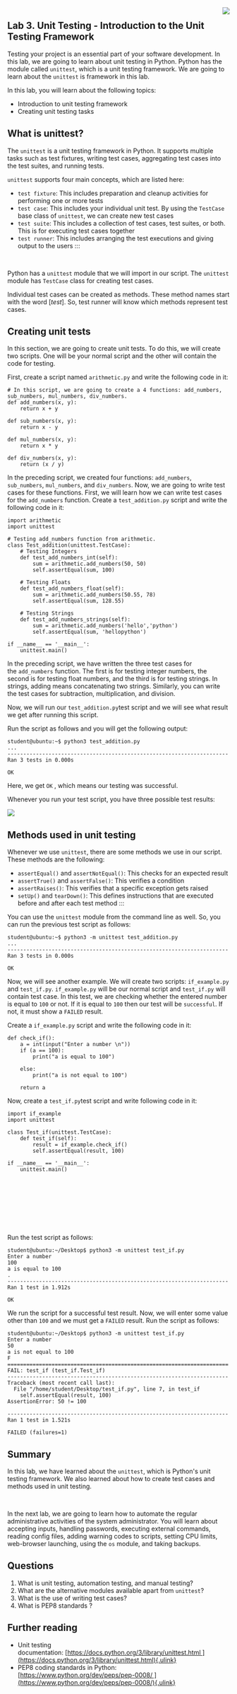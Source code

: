 <img align="right" src="./logo.png">

Lab 3. Unit Testing - Introduction to the Unit Testing Framework
-----------------------------------------------------------------------------



Testing your project is an essential part of your software development.
In this lab, we are going to learn about unit testing in Python.
Python has the module called `unittest`, which is a unit
testing framework. We are going to learn about
the `unittest` is framework in this lab.

In this lab, you will learn about the following topics:


-   Introduction to unit testing framework
-   Creating unit testing tasks



What is unittest?
-----------------------------------



The `unittest` is a unit testing framework in Python. It supports multiple tasks such as test fixtures,
writing test cases, aggregating test cases into the test suites, and
running tests.

`unittest` supports four main concepts, which are listed here:


-   `test fixture`: This includes preparation and cleanup
    activities for performing one or more tests
-   `test case`: This includes your individual unit test. By
    using the `TestCase` base class of `unittest`,
    we can create new test cases
-   `test suite`: This includes a collection of test cases,
    test suites, or both. This is for executing test cases together
-   `test runner`: This includes arranging the test executions
    and giving output to the users
:::

 

Python has a `unittest` module that we will import in our
script. The `unittest` module has `TestCase` class
for creating test cases.

Individual test cases can be created as methods. These method names
start with the word [*test*]. So, test runner will know which
methods represent test cases.


Creating unit tests
-------------------------------------



In this section, we are going to create unit
tests. To do this, we will create two scripts. One will be your normal
script and the other will contain the code for testing.

First, create a script named `arithmetic.py` and write the
following code in it:


```
# In this script, we are going to create a 4 functions: add_numbers, sub_numbers, mul_numbers, div_numbers.
def add_numbers(x, y):
    return x + y

def sub_numbers(x, y):
    return x - y

def mul_numbers(x, y):
    return x * y

def div_numbers(x, y):
    return (x / y)
```

In the preceding script, we created four functions:
`add_numbers`, `sub_numbers`,
`mul_numbers`, and `div_numbers`. Now, we are going
to write test cases for these functions. First, we will learn how we can
write test cases for the `add_numbers` function. Create
a `test_addition.py` script and write the following code in
it:


```
import arithmetic
import unittest

# Testing add_numbers function from arithmetic.
class Test_addition(unittest.TestCase):
    # Testing Integers
    def test_add_numbers_int(self):
        sum = arithmetic.add_numbers(50, 50)
        self.assertEqual(sum, 100)

    # Testing Floats
    def test_add_numbers_float(self):
        sum = arithmetic.add_numbers(50.55, 78)
        self.assertEqual(sum, 128.55)

    # Testing Strings
    def test_add_numbers_strings(self):
        sum = arithmetic.add_numbers('hello','python')
        self.assertEqual(sum, 'hellopython')

if __name__ == '__main__':
    unittest.main()
```

In the preceding script, we have written the three test cases for
the `add_numbers` function. The first is for testing integer
numbers, the second is for testing float numbers, and the third is for
testing strings. In strings, adding means concatenating two strings.
Similarly, you can write the test cases for subtraction, multiplication,
and division.

Now, we will run our `test_addition.py`test script and we will
see what result we get after running this script.

Run the script as follows and you will get
the following output:


```
student@ubuntu:~$ python3 test_addition.py
...
----------------------------------------------------------------------
Ran 3 tests in 0.000s

OK
```

Here, we get `OK` , which means our testing was successful.

Whenever you run your test script, you have three possible test results:

![](./images/11.PNG)



Methods used in unit testing
----------------------------------------------



Whenever we use `unittest`, there are some methods we use in our script. These methods are the
following:


-   `assertEqual()` and `assertNotEqual()`: This
    checks for an expected result
-   `assertTrue()` and `assertFalse()`: This
    verifies a condition
-   `assertRaises()`: This verifies that a specific exception
    gets raised
-   `setUp()` and `tearDown()`: This defines
    instructions that are executed before and after each test method
:::

You can use the `unittest` module from the command line as
well. So, you can run the previous test script as follows:


```
student@ubuntu:~$ python3 -m unittest test_addition.py
...
----------------------------------------------------------------------
Ran 3 tests in 0.000s

OK
```

Now, we will see another example. We will create two scripts:
`if_example.py` and `test_if.py`.
`if_example.py` will be our normal script and
`test_if.py` will contain test case. In this test, we are
checking whether the entered number is equal to `100` or not.
If it is equal to `100` then our test will be
`successful`. If not, it must show a `FAILED`
result. 

Create a `if_example.py` script and write the following code
in it:


```
def check_if():
    a = int(input("Enter a number \n"))
    if (a == 100):
        print("a is equal to 100")

    else:
        print("a is not equal to 100")

    return a
```

Now, create a `test_if.py`test script and write following code
in it:


```
import if_example
import unittest

class Test_if(unittest.TestCase):
    def test_if(self):
        result = if_example.check_if()
        self.assertEqual(result, 100)

if __name__ == '__main__':
    unittest.main()
```

 

 

 

 

Run the test script as follows:


```
student@ubuntu:~/Desktop$ python3 -m unittest test_if.py
Enter a number
100
a is equal to 100
.
----------------------------------------------------------------------
Ran 1 test in 1.912s

OK
```

We run the script for a successful test result. Now, we will enter some
value other than `100` and we must get a `FAILED`
result. Run the script as follows:


```
student@ubuntu:~/Desktop$ python3 -m unittest test_if.py
Enter a number
50
a is not equal to 100
F
======================================================================
FAIL: test_if (test_if.Test_if)
----------------------------------------------------------------------
Traceback (most recent call last):
  File "/home/student/Desktop/test_if.py", line 7, in test_if
    self.assertEqual(result, 100)
AssertionError: 50 != 100

----------------------------------------------------------------------
Ran 1 test in 1.521s

FAILED (failures=1)
```



Summary
-------------------------



In this lab, we have learned about the `unittest`, which
is Python\'s unit testing framework. We also learned about how to create
test cases and methods used in unit testing.

 

In the next lab, we are going to learn how to automate the regular
administrative activities of the system administrator. You will learn
about accepting inputs, handling passwords, executing external commands,
reading config files, adding warning codes to scripts, setting CPU
limits, web-browser launching, using the `os` module, and
taking backups.



Questions
---------------------------




1.  What is unit testing, automation testing, and manual testing?
2.  What are the alternative modules available apart from
    `unittest`?
3.  What is the use of writing test cases?
4.  What is PEP8 standards ?



Further reading
---------------------------------




-   Unit testing
    documentation: [https://docs.python.org/3/library/unittest.html ](https://docs.python.org/3/library/unittest.html){.ulink}
-   PEP8 coding standards in Python:
    [https://www.python.org/dev/peps/pep-0008/ ](https://www.python.org/dev/peps/pep-0008/){.ulink}
